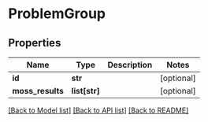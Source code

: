 # ProblemGroup

## Properties
Name | Type | Description | Notes
------------ | ------------- | ------------- | -------------
**id** | **str** |  | [optional] 
**moss_results** | **list[str]** |  | [optional] 

[[Back to Model list]](../README.md#documentation-for-models) [[Back to API list]](../README.md#documentation-for-api-endpoints) [[Back to README]](../README.md)

